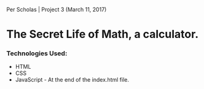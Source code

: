 Per Scholas | Project 3 (March 11, 2017)

# The Secret Life of Math, a calculator.

### Technologies Used:

* HTML
* CSS
* JavaScript - At the end of the index.html file.

